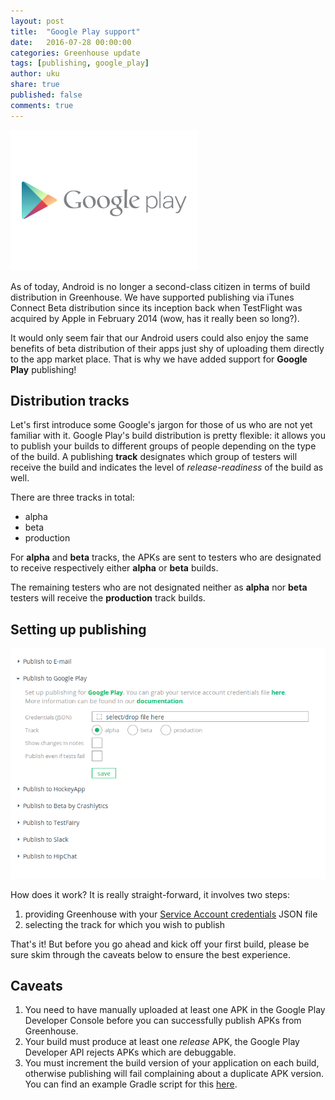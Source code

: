 ```yaml
---
layout: post
title:  "Google Play support"
date:   2016-07-28 00:00:00
categories: Greenhouse update
tags: [publishing, google_play]
author: uku
share: true
published: false
comments: true
---
```


<img class="center-image" src="/assets/google_play_logo.png">


As of today, Android is no longer a second-class citizen in terms of build distribution in Greenhouse.
We have supported publishing via iTunes Connect Beta distribution since its inception back when TestFlight was acquired by Apple in February 2014 (wow, has it really been so long?).

It would only seem fair that our Android users could also enjoy the same benefits of beta distribution of their apps just shy of uploading them directly to the app market place.
That is why we have added support for <strong>Google Play</strong> publishing!


## Distribution tracks

Let's first introduce some Google's jargon for those of us who are not yet familiar with it.
Google Play's build distribution is pretty flexible: it allows you to publish your builds to different groups of people depending on the type of the build. A publishing **track** designates which group of testers will receive the build and indicates the level of *release-readiness* of the build as well. 

There are three tracks in total:

* alpha 
* beta
* production

For **alpha** and **beta** tracks, the APKs are sent to testers who are designated to receive respectively either **alpha** or **beta** builds.

The remaining testers who are not designated neither as **alpha** nor **beta** testers will receive the **production** track builds.

## Setting up publishing

![Google Play Publishing](/assets/google_play_screenshot.png "For setting up Google Play publishing you need to provide your service account credentials and select the desired distribution track")

How does it work? It is really straight-forward, it involves two steps:

1. providing Greenhouse with your <a href="http://docs.greenhouseci.com/docs/google-play">Service Account credentials</a> JSON file
2. selecting the track for which you wish to publish

That's it! But before you go ahead and kick off your first build, please be sure skim through the caveats below to ensure the best experience.


## Caveats

1. You need to have manually uploaded at least one APK in the Google Play Developer Console before you can successfully publish APKs from Greenhouse.
2. Your build must produce at least one *release* APK, the Google Play Developer API rejects APKs which are debuggable.
3. You must increment the build version of your application on each build, otherwise publishing will fail complaining about a duplicate APK version. You can find an example Gradle script for this <a href="http://docs.greenhouseci.com/docs/incrementing-android-app-version">here</a>.
